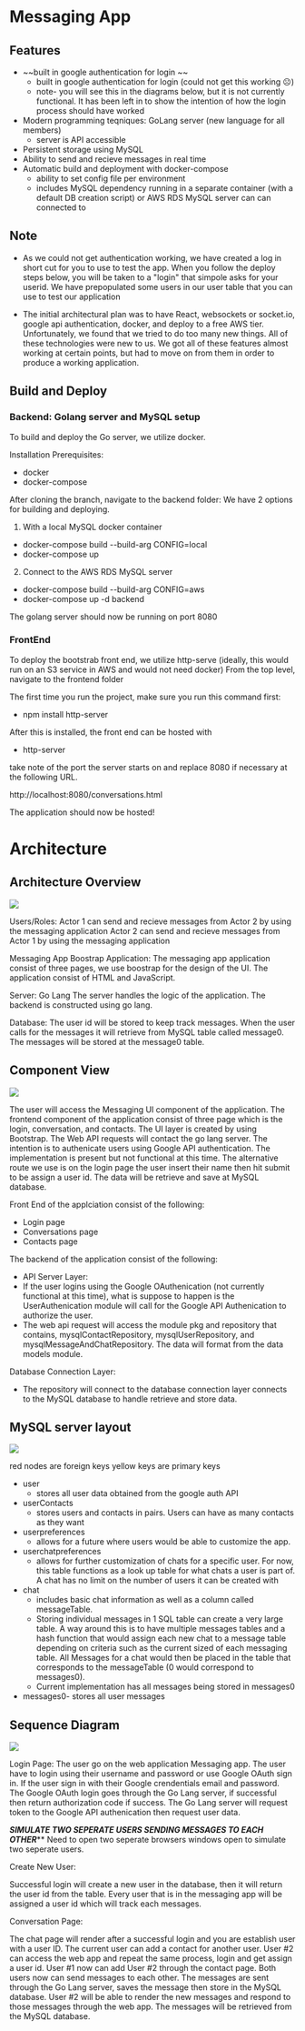 
# Messaging App
## Features
- ~~built in google authentication for login ~~
	- built in google authentication for login (could not get this working ☹)
	- note- you will see this in the diagrams below, but it is not currently functional. It has been left in to show the intention of how the login process should have worked
- Modern programming teqniques: GoLang server (new language for all members)
	- server is API accessible
- Persistent storage using MySQL
- Ability to send and recieve messages in real time
- Automatic build and deployment with docker-compose
	- ability to set config file per environment
	- includes MySQL dependency running in a separate container (with a default DB creation script) or AWS RDS MySQL server can can connected to

## Note
- As we could not get authentication working, we have created a log in short cut for you to use to test the app. When you follow the deploy steps below, you will be taken to a "login" that simpole asks for your userid. We have prepopulated some users in our user table that you can use to test our application

<INSERT TABLE IMAGE HERE>

- The initial architectural plan was to have React, websockets or socket.io, google api authentication, docker, and deploy to a free AWS tier. Unfortunately, we found that we tried to  do too many new things. All of these technologies were new to us. We got all of these features almost working at certain points, but had to move on from them in order to produce a working application.

##  Build and Deploy
### Backend: Golang server and MySQL setup
To build and deploy the Go server, we utilize docker. 

Installation Prerequisites:
- docker
- docker-compose

After cloning the branch, navigate to the backend folder: We have 2 options for building and deploying.
1. With a local MySQL docker container
- docker-compose build --build-arg CONFIG=local
- docker-compose up
	
2. Connect  to the AWS RDS MySQL server
- docker-compose build --build-arg CONFIG=aws
- docker-compose up -d backend
	
The golang server should now be running on port 8080

### FrontEnd

To deploy the bootstrab front end, we utilize http-serve (ideally, this would run on an S3 service in AWS and would not need docker)
From the top level, navigate to the frontend folder

The first time you run the project, make sure you run this command first:
- npm install http-server

After this is installed, the front end can be hosted with 
- http-server

take note of the port the server starts on and replace 8080 if necessary at the following URL.

http://localhost:8080/conversations.html

The application should now be hosted!

# Architecture
## Architecture Overview

![](Overview.PNG?raw=true)  
 
Users/Roles: 
Actor 1 can send and recieve messages from Actor 2 by using the messaging application
Actor 2 can send and recieve messages from Actor 1 by using the messaging application  

Messaging App Boostrap Application: 
The messaging app application consist of three pages, we use boostrap for the design of the UI.
The application consist of HTML and JavaScript.  

Server: Go Lang 
The server handles the logic of the application. The backend is constructed using go lang. 

Database: 
The user id will be stored to keep track messages. When the user calls for the messages it will retrieve from MySQL table called message0. 
The messages will be stored at the message0 table.  

## Component View

![](ComponentsDiagram.PNG?raw=true)

 The user will access the Messaging UI component of the application. The frontend component of the application consist of three page which is the login, conversation, and contacts. The UI layer is created by using Bootstrap.  The Web API requests will contact the go lang server. The intention is to authenicate users using Google API authentication. The implementation is present but not functional at this time. The alternative route we use is on the login page the user insert their name then hit submit to be assign a user id. The data will be retrieve and save at MySQL database.  
 
 Front End of the applciation consist of the following: 
 
- Login page 
- Conversations page
- Contacts page
 
 The backend of the application consist of the following: 
 
  - API Server Layer: 
  - If the user logins using the Google OAuthenication (not currently functional at this time), what is suppose to happen is the UserAuthenication module will call for the Google API Authenication to authorize the user. 
  - The web api request will access the module pkg and repository that contains, mysqlContactRepository, mysqlUserRepository, and mysqlMessageAndChatRepository. The data will format from the data models module.  
 
 Database Connection Layer: 
  - The repository will connect to the database connection layer connects to the MySQL database to handle retrieve and store data. 

## MySQL server layout

![](sqlDiagram.PNG?raw=true)

red nodes are foreign keys
yellow keys are primary keys

- user
	- stores all user data obtained from the google auth API
- userContacts
	- stores users and contacts in pairs. Users can have as many contacts as they want
- userpreferences
	- allows for a future where users would be able to customize the app. 
- userchatpreferences
	- allows for further customization of chats for a specific user. For now, this table functions as a look up table for what chats a user is part of. A chat has no limit on the number of users it can be created with
- chat 
	- includes basic chat information as well as a column called messageTable. 
	- Storing individual messages in 1 SQL table can create a very large table. A way around this is to have multiple messages tables and a hash function that would  assign each new chat to a message table depending on criteria such as the current sized of each messaging table. All Messages for a chat would then be placed in the table that corresponds to the messageTable (0 would correspond to messages0). 
	- Current implementation has all messages being stored in messages0
- messages0- stores all user messages

## Sequence Diagram

![](SequenceDiagram.PNG?raw=true)  

Login Page: 
The user go on the web application Messaging app. The user have to login using their username and password or use Google OAuth sign in. If the user sign in with their Google crendentials email and password.  The Google OAuth login goes through the Go Lang server, if successful then return authorization code if success. The Go Lang server will request token to the Google API authenication then request user data.   

***SIMULATE TWO SEPERATE USERS SENDING MESSAGES TO EACH OTHER***** 
Need to open two seperate browsers windows open to simulate two seperate users. 

Create New User: 

Successful login will create a new user in the database, then it will return the user id from the table. 
Every user that is in the messaging app will be assigned a user id which will track each messages. 

Conversation Page: 

The chat page will render after a successful login and you are establish user with a user ID. The current user can add a contact for another user.  User #2 can access the web app and repeat the same process, login and get assign a user id.  User #1 now can add User #2 through the contact page. Both users now can send messages to each other. The messages are sent through the Go Lang server, saves the message then store in the MySQL database. User #2 will be able to render the new messages and respond to those messages through the web app. The messages will be retrieved from the MySQL database. 
